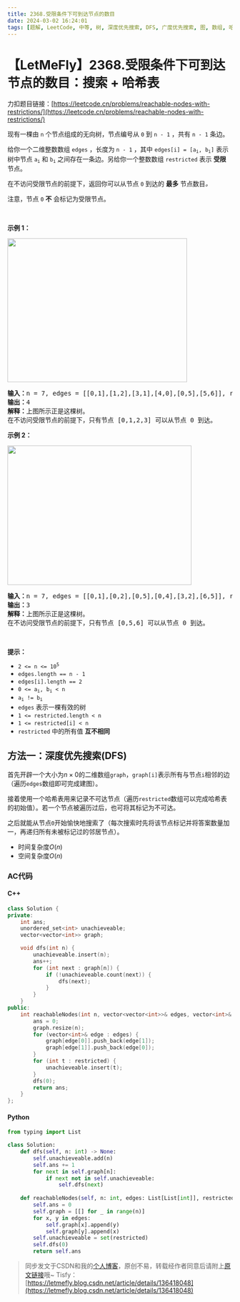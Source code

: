```yaml
---
title: 2368.受限条件下可到达节点的数目
date: 2024-03-02 16:24:01
tags: [题解, LeetCode, 中等, 树, 深度优先搜索, DFS, 广度优先搜索, 图, 数组, 哈希表, 哈希, set]
---
```


# 【LetMeFly】2368.受限条件下可到达节点的数目：搜索 + 哈希表

力扣题目链接：[https://leetcode.cn/problems/reachable-nodes-with-restrictions/](https://leetcode.cn/problems/reachable-nodes-with-restrictions/)

<p>现有一棵由 <code>n</code> 个节点组成的无向树，节点编号从 <code>0</code> 到 <code>n - 1</code> ，共有 <code>n - 1</code> 条边。</p>

<p>给你一个二维整数数组 <code>edges</code> ，长度为 <code>n - 1</code> ，其中 <code>edges[i] = [a<sub>i</sub>, b<sub>i</sub>]</code> 表示树中节点 <code>a<sub>i</sub></code> 和 <code>b<sub>i</sub></code> 之间存在一条边。另给你一个整数数组 <code>restricted</code> 表示 <strong>受限</strong> 节点。</p>

<p>在不访问受限节点的前提下，返回你可以从节点<em> </em><code>0</code><em> </em>到达的 <strong>最多</strong> 节点数目<em>。</em></p>

<p>注意，节点 <code>0</code> <strong>不</strong> 会标记为受限节点。</p>

<p>&nbsp;</p>

<p><strong>示例 1：</strong></p>
<img alt="" src="https://assets.leetcode.com/uploads/2022/06/15/ex1drawio.png" style="width: 402px; height: 322px;">
<pre><strong>输入：</strong>n = 7, edges = [[0,1],[1,2],[3,1],[4,0],[0,5],[5,6]], restricted = [4,5]
<strong>输出：</strong>4
<strong>解释：</strong>上图所示正是这棵树。
在不访问受限节点的前提下，只有节点 [0,1,2,3] 可以从节点 0 到达。</pre>

<p><strong>示例 2：</strong></p>
<img alt="" src="https://assets.leetcode.com/uploads/2022/06/15/ex2drawio.png" style="width: 412px; height: 312px;">
<pre><strong>输入：</strong>n = 7, edges = [[0,1],[0,2],[0,5],[0,4],[3,2],[6,5]], restricted = [4,2,1]
<strong>输出：</strong>3
<strong>解释：</strong>上图所示正是这棵树。
在不访问受限节点的前提下，只有节点 [0,5,6] 可以从节点 0 到达。
</pre>

<p>&nbsp;</p>

<p><strong>提示：</strong></p>

<ul>
	<li><code>2 &lt;= n &lt;= 10<sup>5</sup></code></li>
	<li><code>edges.length == n - 1</code></li>
	<li><code>edges[i].length == 2</code></li>
	<li><code>0 &lt;= a<sub>i</sub>, b<sub>i</sub> &lt; n</code></li>
	<li><code>a<sub>i</sub> != b<sub>i</sub></code></li>
	<li><code>edges</code> 表示一棵有效的树</li>
	<li><code>1 &lt;= restricted.length &lt; n</code></li>
	<li><code>1 &lt;= restricted[i] &lt; n</code></li>
	<li><code>restricted</code> 中的所有值 <strong>互不相同</strong></li>
</ul>


    
## 方法一：深度优先搜索(DFS)

首先开辟一个大小为$n\times 0$的二维数组```graph```，```graph[i]```表示所有与节点```i```相邻的边（遍历```edges```数组即可完成建图）。

接着使用一个哈希表用来记录不可达节点（遍历```restricted```数组可以完成哈希表的初始值）。若一个节点被遍历过后，也可将其标记为不可达。

之后就能从节点```0```开始愉快地搜索了（每次搜索时先将该节点标记并将答案数量加一，再递归所有未被标记过的邻居节点）。

+ 时间复杂度$O(n)$
+ 空间复杂度$O(n)$

### AC代码

#### C++

```cpp
class Solution {
private:
    int ans;
    unordered_set<int> unachieveable;
    vector<vector<int>> graph;

    void dfs(int n) {
        unachieveable.insert(n);
        ans++;
        for (int next : graph[n]) {
            if (!unachieveable.count(next)) {
                dfs(next);
            }
        }
    }
public:
    int reachableNodes(int n, vector<vector<int>>& edges, vector<int>& restricted) {
        ans = 0;
        graph.resize(n);
        for (vector<int>& edge : edges) {
            graph[edge[0]].push_back(edge[1]);
            graph[edge[1]].push_back(edge[0]);
        }
        for (int t : restricted) {
            unachieveable.insert(t);
        }
        dfs(0);
        return ans;
    }
};
```

#### Python

```python
from typing import List

class Solution:
    def dfs(self, n: int) -> None:
        self.unachieveable.add(n)
        self.ans += 1
        for next in self.graph[n]:
            if next not in self.unachieveable:
                self.dfs(next)
    
    def reachableNodes(self, n: int, edges: List[List[int]], restricted: List[int]) -> int:
        self.ans = 0
        self.graph = [[] for _ in range(n)]
        for x, y in edges:
            self.graph[x].append(y)
            self.graph[y].append(x)
        self.unachieveable = set(restricted)
        self.dfs(0)
        return self.ans
```

> 同步发文于CSDN和我的[个人博客](https://blog.letmefly.xyz/)，原创不易，转载经作者同意后请附上[原文链接](https://blog.letmefly.xyz/2024/03/02/LeetCode%202368.%E5%8F%97%E9%99%90%E6%9D%A1%E4%BB%B6%E4%B8%8B%E5%8F%AF%E5%88%B0%E8%BE%BE%E8%8A%82%E7%82%B9%E7%9A%84%E6%95%B0%E7%9B%AE/)哦~
> Tisfy：[https://letmefly.blog.csdn.net/article/details/136418048](https://letmefly.blog.csdn.net/article/details/136418048)
